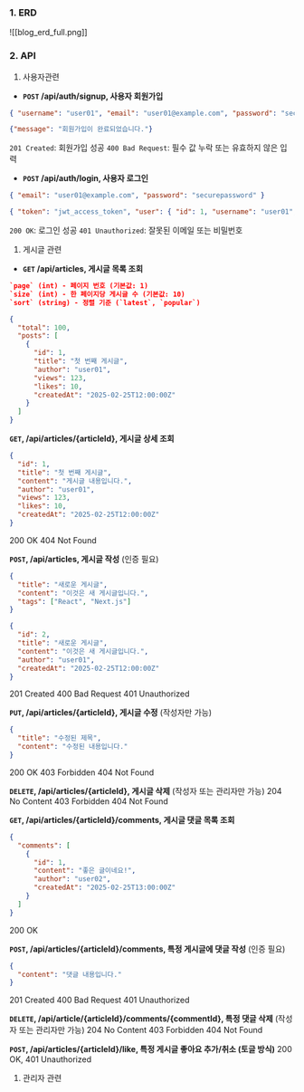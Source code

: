 ### 1. ERD
![[blog_erd_full.png]]

### 2. API
1. 사용자관련
- **`POST` /api/auth/signup, 사용자 회원가입**
```json
{ "username": "user01", "email": "user01@example.com", "password": "securepassword" }
```
```json
{"message": "회원가입이 완료되었습니다."}
```
`201 Created`: 회원가입 성공
`400 Bad Request`: 필수 값 누락 또는 유효하지 않은 입력

- **`POST` /api/auth/login, 사용자 로그인**
```json
{ "email": "user01@example.com", "password": "securepassword" }
```
```json
{ "token": "jwt_access_token", "user": { "id": 1, "username": "user01", "email": "user01@example.com" } }
```
`200 OK`: 로그인 성공
`401 Unauthorized`: 잘못된 이메일 또는 비밀번호

1. 게시글 관련
- **`GET` /api/articles, 게시글 목록 조회**
```json
`page` (int) - 페이지 번호 (기본값: 1)
`size` (int) - 한 페이지당 게시글 수 (기본값: 10)
`sort` (string) - 정렬 기준 (`latest`, `popular`)
```
```json
{
  "total": 100,
  "posts": [
    {
      "id": 1,
      "title": "첫 번째 게시글",
      "author": "user01",
      "views": 123,
      "likes": 10,
      "createdAt": "2025-02-25T12:00:00Z"
    }
  ]
}
```
**`GET`, /api/articles/{articleId}, 게시글 상세 조회**
```json
{
  "id": 1,
  "title": "첫 번째 게시글",
  "content": "게시글 내용입니다.",
  "author": "user01",
  "views": 123,
  "likes": 10,
  "createdAt": "2025-02-25T12:00:00Z"
}
```
200 OK
404 Not Found

**`POST`, /api/articles, 게시글 작성**
(인증 필요)
```json
{
  "title": "새로운 게시글",
  "content": "이것은 새 게시글입니다.",
  "tags": ["React", "Next.js"]
}
```
```json
{
  "id": 2,
  "title": "새로운 게시글",
  "content": "이것은 새 게시글입니다.",
  "author": "user01",
  "createdAt": "2025-02-25T12:00:00Z"
}
```
201 Created
400 Bad Request
401 Unauthorized

**`PUT`, /api/articles/{articleId}, 게시글 수정**
(작성자만 가능)
```json
{
  "title": "수정된 제목",
  "content": "수정된 내용입니다."
}
```
200 OK
403 Forbidden
404 Not Found

**`DELETE`, /api/articles/{articleId}, 게시글 삭제**
(작성자 또는 관리자만 가능)
204 No Content 
403 Forbidden
404 Not Found

**`GET`, /api/articles/{articleId}/comments, 게시글 댓글 목록 조회**
```json
{
  "comments": [
    {
      "id": 1,
      "content": "좋은 글이네요!",
      "author": "user02",
      "createdAt": "2025-02-25T13:00:00Z"
    }
  ]
}
```
200 OK

**`POST`, /api/articles/{articleId}/comments, 특정 게시글에 댓글 작성**
(인증 필요)
```json
{
  "content": "댓글 내용입니다."
}
```
201 Created
400 Bad Request
401 Unauthorized

**`DELETE`, /api/article/{articleId}/comments/{commentId}, 특정 댓글 삭제**
(작성자 또는 관리자만 가능)
204 No Content
403 Forbidden
404 Not Found

**`POST`, /api/articles/{articleId}/like, 특정 게시글 좋아요 추가/취소 (토글 방식)**
200 OK, 401 Unauthorized

1. 관리자 관련
```json
```
```json

```